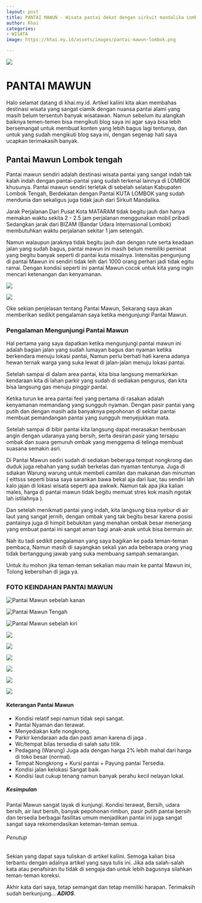 ```yaml
---
layout: post
title: PANTAI MAWUN - Wisata pantai dekat dengan sirkuit mandalika Lombok Tengah
author: Khai
categories:
- WISATA
image: https://khai.my.id/assets/images/pantai-mawun-lombok.png

---
```

![](https://khai.my.id/assets/images/Pantai-Mawun-khai.my.id-9.jpg)

# PANTAI MAWUN

Halo selamat datang di khai.my.id. Artikel kaliini kita akan membahas destinasi wisata yang sangat ciamik dengan nuansa pantai alami yang masih belum tersentuh banyak wisatawan. Namun sebelum itu alangkah baiknya temen-temen bisa mengikuti blog saya ini agar saya bisa lebih bersemangat untuk membuat konten yang lebih bagus lagi tentunya, dan untuk yang sudah mengikuti blog saya ini, dengan segenap hati saya ucapkan terimakasih banyak.

## Pantai Mawun Lombok tengah

Pantai mawun sendiri adalah destinasi wisata pantai yang sangat indah tak kalah indah dengan pantai-pantai yang sudah terkenal lainnya di LOMBOK khusunya. Pantai mawun sendiri terletak di sebelah selatan Kabupaten Lombok Tengah, Berdekatan dengan Pantai KUTA LOMBOK yang sudah mendunia dan sekaligus juga tidak jauh dari Sirkuit Mandalika.

Jarak Perjalanan Dari Pusat Kota MATARAM tidak begitu jauh dan hanya memakan waktu sekita 2 - 2.5 jam perjalanan menggunakan mobil pribadi Sedangkan jarak dari BIZAM (Bandar Udara Internasional Lombok) membutuhkan waktu perjalanan sekitar 1 jam setengah.

Namun walaupun jaraknya tidak begitu jauh dan dengan rute serta keadaan jalan yang sudah bagus, pantai mawun ini masih belum memiliki peminat yang begitu banyak seperti di pantai kuta misalnya. Intensitas pengunjung di pantai Mawun ini sendiri tidak leih dari 1000 orang perhari jadi tidak egitu ramai. Dengan kondisi seperti ini pantai Mawun cocok untuk kita yang ingin mencari ketenangan dan kenyamanan.

![](https://khai.my.id/assets/images/Pantai-Mawun-khai.my.id-fasilitas-1.jpg)

![](https://khai.my.id/assets/images/jalan-dipantai-mawun.jpg)

Oke sekian penjelasan tentang Pantai Mawun, Sekarang saya akan memberikan sedikit pengalaman saya ketika mengunjungi Pantai Mawun.

### Pengalaman Mengunjungi Pantai Mawun

Hal pertama yang saya dapatkan ketika mengunjungi pantai mawun ini adalah bagian jalan yang sudah lumayan bagus dan nyaman ketika berkendara menuju lokasi pantai, Namun perlu berhati hati karena adanya hewan ternak warga yang suka lewat di jalan-jalan menuju lokasi pantai.

Setelah sampai di dalam area pantai, kita bisa langsung memarkirkan kendaraan kita di lahan parkir yang sudah di sediakan pengurus, dan kita bisa langsung gas menuju pinggir pantai.

Ketika turun ke area pantai feel yang pertama di rasakan adalah kenyamanan memandang yang sungguh nyaman. Dengan pasir pantai yang putih dan dengan masih ada banyaknya pepohonan di sekitar pantai membuat pemandangan pantai yang sungguh menyejukkan mata.

Setelah sampai di bibir pantai kita langsung dapat merasakan hembusan angin dengan udaranya yang bersih, serta desiran pasir yang tersapu ombak dan suara gemuruh ombak yang menggema di telinga membuat suasana semakin asri.

Di Pantai Mawun sediri sudah di sediakan beberapa tempat nongkrong dan duduk juga rebahan yang sudah berkelas dan nyaman tentunya. Juga di sdiakan Warung warung untuk membeli camilan dan makanan dan minuman ( eittsss seperti biasa saya sarankan bawa bekal aja dari luar, tau sendiri lah kalo jajan di lokasi wisata seperti apa awkwk. Namun tak apa jika kalian males, harga di pantai mawun tidak begitu memuat stres kok masih ngotak lah istilahnya ).

Dan setelah menikmati pantai yang indah, kita langsung bisa nyebur di air laut yang sangat jernih, dengan ombak yang tak begitu besar karena posisi pantainya juga di himpit bebukitan yang menahan ombak besar menerjang yang embuat pantai ini sangat aman bagi anak-anak untuk bisa bermain air.

Nah itu tadi sedikit pengalaman yang saya bagikan ke pada teman-teman pembaca, Namun masih di sayangkan sekali yan ada beberapa orang ynag tidak bertanggung jawab yang suka membuang sampah semarangan.

Untuk itu mohon jika teman-teman sekalian mau main ke pantai Mawun ini, Tolong kebersihan di jaga ya.

### FOTO KEINDAHAN PANTAI MAWUN

![](https://khai.my.id/assets/images/Pantai-Mawun-khai.my.id-7.jpg "Pantai Mawun sebelah kanan")

![](https://khai.my.id/assets/images/Pantai-Mawun-khai.my.id-6.jpg "Pantai Mawun Tengah")

![](https://khai.my.id/assets/images/Pantai-Mawun-khai.my.id-5.jpg "Pantai Mawun sebelah kiri")

![](https://khai.my.id/assets/images/Pantai-Mawun-khai.my.id-8.jpg)

![](https://khai.my.id/assets/images/Pantai-Mawun-khai.my.id-4.jpg)

![](https://khai.my.id/assets/images/Pantai-Mawun-khai.my.id-9.jpg)

![](https://khai.my.id/assets/images/Pantai-Mawun-khai.my.id-3.jpg)

![](https://khai.my.id/assets/images/Pantai-Mawun-khai.my.id-2.jpg)

![](https://khai.my.id/assets/images/Pantai-Mawun-khai.my.id-10.jpg)

#### Keterangan Pantai Mawun

* Kondisi relatif sepi namun tidak sepi sangat.
* Pantai Nyaman dan terawat.
* Menyediakan kafe nongkrong.
* Parkir kendaraan ada dan pasti aman karena di jaga .
* Wc/tempat bilas tersedia di salah satu titik.
* Pedagang (Warung) Juga ada dengan harga 2% lebih mahal dari harga di toko besar (normal).
* Tempat Nongkrong + Kursi pantai + Payung pantai Tersedia.
* Kondisi jalan kelokasi Sangat baik.
* Kondisi laut cukup tenang namun banyak perahu kecil nelayan lokal.

##### Kesimpulan

Pantai Mawun sangat layak di kunjungi. Kondisi terawat, Bersih, udara bersih, air laut bersih, banyak pepohonan rimbun, pasir putih pantai bersih dan tersedia berbagai fasilitas umum menjadikan pantai ini juga sangat sangat saya rekomendasikan keteman-teman semua.

###### Penutup

Sekian yang dapat saya tuliskan di artikel kaliini. Semoga kalian bisa terbantu dengan adalnya artikel yang saya tulis ini. Jika ada salah-salah kata atau penafsiran itu tidak di sengaja dan untuk lebih bagusnya silahkan teman-teman koreksi.

Akhir kata dari saya, tetap semangat dan tetap memiliki harapan. Terimaksih sudah berkunjung... **_ADIOS_**.